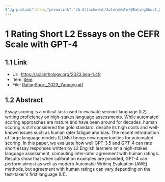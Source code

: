 ```yaml
---
{"dg-publish":true,"permalink":"/5-Attachment/ZoteroNote/@RatingShort_2023_Yancey/","title":"Rating Short L2 Essays on the CEFR Scale with GPT-4"}
---
```


# 1 Rating Short L2 Essays on the CEFR Scale with GPT-4
## 1.1 Link
- Url: https://aclanthology.org/2023.bea-1.49
- Item: [item](zotero://select/library/items/CJPJRARB)
- File: [RatingShort_2023_Yancey.pdf](zotero://open-pdf/library/items/IXMWY9B8)
## 1.2 Abstract
Essay scoring is a critical task used to evaluate second-language (L2) writing proficiency on high-stakes language assessments. While automated scoring approaches are mature and have been around for decades, human scoring is still considered the gold standard, despite its high costs and well-known issues such as human rater fatigue and bias. The recent introduction of large language models (LLMs) brings new opportunities for automated scoring. In this paper, we evaluate how well GPT-3.5 and GPT-4 can rate short essay responses written by L2 English learners on a high-stakes language assessment, computing inter-rater agreement with human ratings. Results show that when calibration examples are provided, GPT-4 can perform almost as well as modern Automatic Writing Evaluation (AWE) methods, but agreement with human ratings can vary depending on the test-taker's first language (L1).